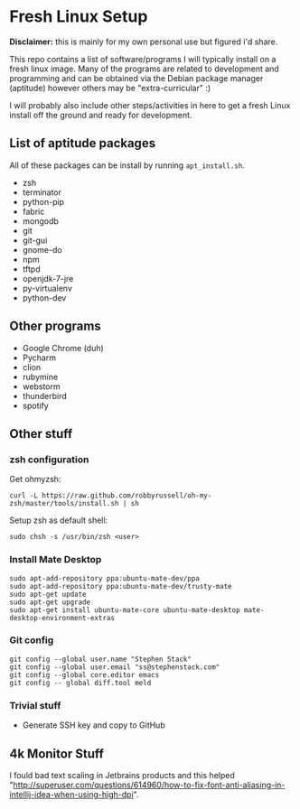 # Fresh Linux Setup

**Disclaimer:** this is mainly for my own personal use but figured i'd share.

This repo contains a list of software/programs I will typically install
on a fresh linux image.  Many of the programs are related to development
and programming and can be obtained via the Debian package manager (aptitude)
however others may be "extra-curricular" :)

I will probably also include other steps/activities in here to get a
fresh Linux install off the ground and ready for development.

## List of aptitude packages

All of these packages can be install by running `apt_install.sh`.

* zsh
* terminator
* python-pip
* fabric
* mongodb
* git
* git-gui
* gnome-do
* npm
* tftpd
* openjdk-7-jre
* py-virtualenv
* python-dev


## Other programs

* Google Chrome (duh)
* Pycharm
* clion
* rubymine
* webstorm
* thunderbird
* spotify

## Other stuff

### zsh configuration

Get ohmyzsh:

```
curl -L https://raw.github.com/robbyrussell/oh-my-zsh/master/tools/install.sh | sh
```

Setup zsh as default shell:

```
sudo chsh -s /usr/bin/zsh <user>
```

### Install Mate Desktop

```
sudo apt-add-repository ppa:ubuntu-mate-dev/ppa
sudo apt-add-repository ppa:ubuntu-mate-dev/trusty-mate
sudo apt-get update
sudo apt-get upgrade
sudo apt-get install ubuntu-mate-core ubuntu-mate-desktop mate-desktop-environment-extras
```

### Git config

```
git config --global user.name "Stephen Stack"
git config --global user.email "ss@stephenstack.com"
git config --global core.editor emacs
git config -- global diff.tool meld
```

### Trivial stuff

* Generate SSH key and copy to GitHub

## 4k Monitor Stuff

I fould bad text scaling in Jetbrains products and this helped "http://superuser.com/questions/614960/how-to-fix-font-anti-aliasing-in-intellij-idea-when-using-high-dpi".
